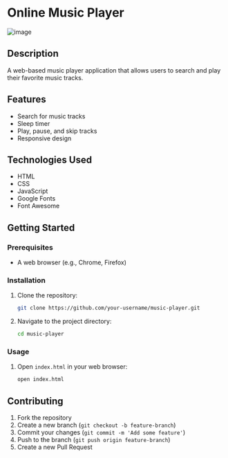 # Online Music Player
![image](https://github.com/user-attachments/assets/19f162b6-3b25-4e0b-8362-6dd1ca4ca8b1)

## Description
A web-based music player application that allows users to search and play their favorite music tracks.

## Features
- Search for music tracks
- Sleep timer
- Play, pause, and skip tracks
- Responsive design

## Technologies Used
- HTML
- CSS
- JavaScript
- Google Fonts
- Font Awesome

## Getting Started

### Prerequisites
- A web browser (e.g., Chrome, Firefox)

### Installation
1. Clone the repository:
   ```sh
   git clone https://github.com/your-username/music-player.git
   ```
2. Navigate to the project directory:
   ```sh
   cd music-player
   ```

### Usage
1. Open `index.html` in your web browser:
   ```sh
   open index.html
   ```

## Contributing
1. Fork the repository
2. Create a new branch (`git checkout -b feature-branch`)
3. Commit your changes (`git commit -m 'Add some feature'`)
4. Push to the branch (`git push origin feature-branch`)
5. Create a new Pull Request
